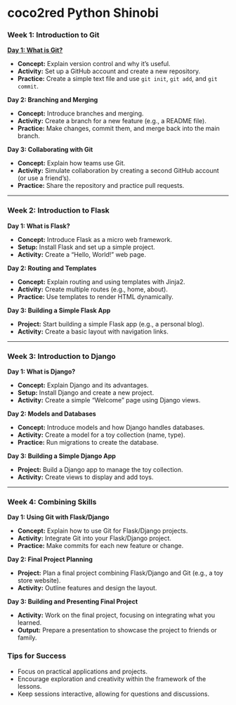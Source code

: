 # coco2red Python Shinobi

### Week 1: Introduction to Git

**[Day 1: What is Git?](https://coco2red.github.io/DayOne.md)**

-   **Concept:** Explain version control and why it’s useful.
-   **Activity:** Set up a GitHub account and create a new repository.
-   **Practice:** Create a simple text file and use `git init`, `git add`, and `git commit`.

**Day 2: Branching and Merging**

-   **Concept:** Introduce branches and merging.
-   **Activity:** Create a branch for a new feature (e.g., a README file).
-   **Practice:** Make changes, commit them, and merge back into the main branch.

**Day 3: Collaborating with Git**

-   **Concept:** Explain how teams use Git.
-   **Activity:** Simulate collaboration by creating a second GitHub account (or use a friend’s).
-   **Practice:** Share the repository and practice pull requests.

----------

### Week 2: Introduction to Flask

**Day 1: What is Flask?**

-   **Concept:** Introduce Flask as a micro web framework.
-   **Setup:** Install Flask and set up a simple project.
-   **Activity:** Create a “Hello, World!” web page.

**Day 2: Routing and Templates**

-   **Concept:** Explain routing and using templates with Jinja2.
-   **Activity:** Create multiple routes (e.g., home, about).
-   **Practice:** Use templates to render HTML dynamically.

**Day 3: Building a Simple Flask App**

-   **Project:** Start building a simple Flask app (e.g., a personal blog).
-   **Activity:** Create a basic layout with navigation links.

----------

### Week 3: Introduction to Django

**Day 1: What is Django?**

-   **Concept:** Explain Django and its advantages.
-   **Setup:** Install Django and create a new project.
-   **Activity:** Create a simple “Welcome” page using Django views.

**Day 2: Models and Databases**

-   **Concept:** Introduce models and how Django handles databases.
-   **Activity:** Create a model for a toy collection (name, type).
-   **Practice:** Run migrations to create the database.

**Day 3: Building a Simple Django App**

-   **Project:** Build a Django app to manage the toy collection.
-   **Activity:** Create views to display and add toys.

----------

### Week 4: Combining Skills

**Day 1: Using Git with Flask/Django**

-   **Concept:** Explain how to use Git for Flask/Django projects.
-   **Activity:** Integrate Git into your Flask/Django project.
-   **Practice:** Make commits for each new feature or change.

**Day 2: Final Project Planning**

-   **Project:** Plan a final project combining Flask/Django and Git (e.g., a toy store website).
-   **Activity:** Outline features and design the layout.

**Day 3: Building and Presenting Final Project**

-   **Activity:** Work on the final project, focusing on integrating what you learned.
-   **Output:** Prepare a presentation to showcase the project to friends or family.

### Tips for Success

-   Focus on practical applications and projects.
-   Encourage exploration and creativity within the framework of the lessons.
-   Keep sessions interactive, allowing for questions and discussions.
